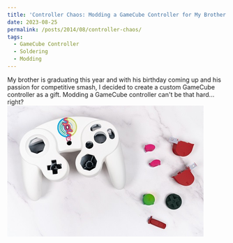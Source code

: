 ```yaml
---
title: 'Controller Chaos: Modding a GameCube Controller for My Brother'
date: 2023-08-25
permalink: /posts/2014/08/controller-chaos/
tags:
  - GameCube Controller
  - Soldering
  - Modding
---
```


My brother is graduating this year and with his birthday coming up and his passion for competitive smash, I decided to create a custom GameCube controller as a gift. Modding a GameCube controller can't be that hard... right? <br/><img src='/images/m4controller.jpg'>
